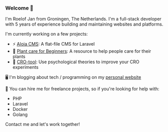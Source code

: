 ### Welcome 👋

I'm Roelof Jan from Groningen, The Netherlands. I'm a full-stack developer with 5 years of experience building and maintaining websites and platforms. 

I'm currently working on a few projects:
- ⚡ [Aloia CMS](https://aloiacms.com): A flat-file CMS for Laravel
- 🌱 [Plant care for Beginners](https://plantcareforbeginners.com): A resource to help people care for their plants
- 🔭 [CRO-tool](https://cro-tool.com): Use psychological theories to improve your CRO experiments

🖥️ I'm blogging about tech / programming on my [personal website](https://roelofjanelsinga.com)

👋 You can hire me for freelance projects, so if you're looking for help with:

- PHP
- Laravel
- Docker
- Golang

Contact me and let's work together!
